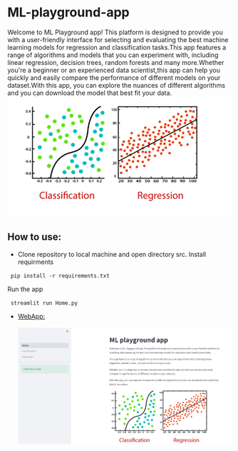 # ML-playground-app
Welcome to ML Playground app! This platform is designed to provide you with a user-friendly interface for selecting and evaluating the best machine learning models for regression and classification tasks.This app features a range of algorithms and models that you can experiment with, including linear regression, decision trees, random forests and many more.Whether you're a beginner or an experienced data scientist,this app can help you quickly and easily compare the performance of different models on your dataset.With this app, you can explore the nuances of different algorithms and you can download the model that best fit your data.
![Image](https://github.com/AnwHus007/ML-model-playground/blob/main/Images/Home%20Ui.png)
## How to use:
* Clone repository to local machine and open directory src.
Install requirments
```
 pip install -r requirements.txt
```
Run the app
```
 streamlit run Home.py
```
* [WebApp:](https://anwhus007-ml-model-playground-home-letebd.streamlit.app)<br><br>
![Image](https://github.com/AnwHus007/ML-model-playground/blob/main/Images/Home.png)
